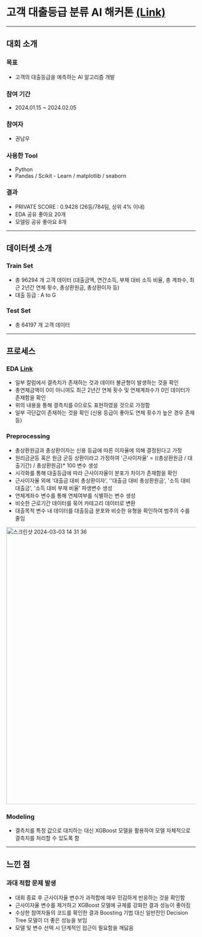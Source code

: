 # 고객 대출등급 분류 AI 해커톤 [(Link)](https://dacon.io/competitions/official/236036/overview/description)

---

## 대회 소개

### 목표

* 고객의 대출등급을 예측하는 AI 알고리즘 개발

### 참여 기간

* 2024.01.15 ~ 2024.02.05

### 참여자

* 권남우

### 사용한 Tool
* Python
* Pandas / Scikit - Learn / matplotlib / seaborn


### 결과

* PRIVATE SCORE : 0.9428 (26등/784팀, 상위 4% 이내)
* EDA 공유 좋아요 20개
* 모델링 공유 좋아요 8개

---

## 데이터셋 소개

### Train Set
* 총 96294 개 고객 데이터 (대출금액, 연간소득, 부채 대비 소득 비율, 총 계좌수, 최근 2년간 연체 횟수, 총상환원금, 총상환이자 등)
* 대출 등급 : A to G

### Test Set
* 총 64197 개 고객 데이터

---

## 프로세스

### EDA [Link](https://dacon.io/competitions/open/236214/codeshare/9571?page=1&dtype=recent)
* 일부 칼럼에서 결측치가 존재하는 것과 데이터 불균형이 발생하는 것을 확인
* 총연체금액이 0이 아니여도 최근 2년간 연체 횟수 및 연체계좌수가 0인 데이터가 존재함을 확인
* 위의 내용을 통해 결측치를 0으로도 표현하였을 것으로 가정함
* 일부 극단값이 존재하는 것을 확인 (신용 등급이 좋아도 연체 횟수가 높은 경우 존재 등)

### Preprocessing
* 총상환원금과 총상환이자는 신용 등급에 따른 이자율에 의해 결정된다고 가정
* 원리금균등 혹은 원금 균등 상환이라고 가정하여 '근사이자율' = ((총상환원금 / 대출기간) / 총상환원금)* 100 변수 생성
* 시각화를 통해 대출등급에 따라 근사이자율이 분포가 차이가 존재함을 확인
* 근사이자율 외에 '대출금 대비 총상환이자', ''대출금 대비 총상환원금', '소득 대비 대출금', '소득 대비 부채 비율' 파생변수 생성
* 연체계좌수 변수를 통해 연체여부를 식별하는 변수 생성
* 비슷한 근로기간 데이터를 묶어 카테고리 데이터로 변환
* 대출목적 변수 내 데이터를 대출등급 분포와 비슷한 유형을 확인하여 범주의 수를 줄임

<img width="735" alt="스크린샷 2024-03-03 14 31 36" src="https://github.com/namwootree/Classification-Loan-Grade/assets/91008734/24ba7bba-a7b3-47c5-a740-2e64d2d89630">

### Modeling

* 결측치를 특정 값으로 대치하는 대신 XGBoost 모델을 활용하여 모델 자체적으로 결측치를 처리할 수 있도록 함

---

## 느낀 점

### 과대 적합 문제 발생 
* 대회 종료 후 근사이자율 변수가 과적합에 매우 민감하게 반응하는 것을 확인함
* 근사이자율 변수를 제거하고 XGBoost 모델에 규제를 강화한 결과 성능이 좋아짐
* 수상한 참여자들의 코드를 확인한 결과 Boosting 기법 대신 일반전인 Decision Tree 모델이 더 좋은 성능을 보임
* 모델 및 변수 선택 시 단계적인 접근이 필요함을 깨닳음
